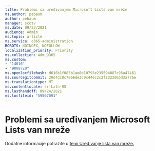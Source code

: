 ```yaml
---
title: Problemi sa uređivanjem Microsoft Lists van mreže
ms.author: pebaum
author: pebaum
manager: scotv
ms.date: 09/23/2021
audience: Admin
ms.topic: article
ms.service: o365-administration
ROBOTS: NOINDEX, NOFOLLOW
localization_priority: Priority
ms.collection: Adm_O365
ms.custom:
- "14010"
- "9008720"
ms.openlocfilehash: d616b1f085b1ae8d10795e235594887c96a47461
ms.sourcegitcommit: 29d4dc8c7866de3c9c44ec2c2f2323d6bd3a77be
ms.translationtype: MT
ms.contentlocale: sr-Latn-RS
ms.lasthandoff: 09/24/2021
ms.locfileid: "59507091"
---
```

# <a name="issues-with-editing-microsoft-lists-offline"></a>Problemi sa uređivanjem Microsoft Lists van mreže

Dodatne informacije potražite u [temi Uređivanje lista van mreže.](https://support.microsoft.com/en-us/office/edit-lists-offline-41403c3e-1795-4e07-b56b-ae591cbde2f9)